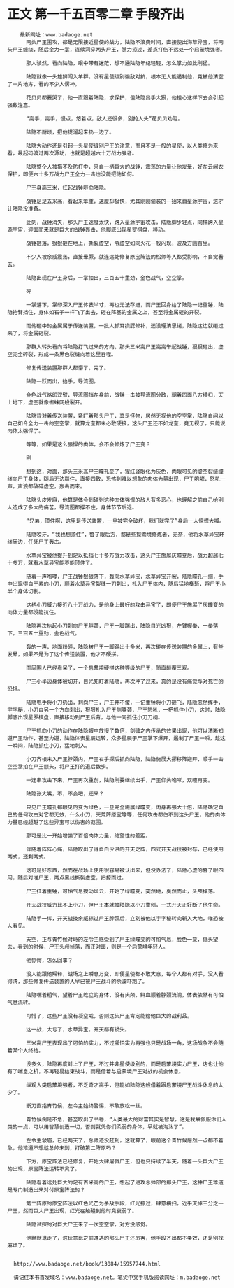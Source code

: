# 正文 第一千五百零二章 手段齐出
        最新网址：www.badaoge.net
          两头尸王围攻，都是无限接近星使的战力，陆隐不浪费时间，直接使出海草异宝，将两头尸王缠绕，随后全力一掌，连续洞穿两头尸王，掌力掠过，差点打伤不远处一个启蒙境强者。
      
          那人骇然，看向陆隐，眼中带有迷茫，想不通陆隐年纪轻轻，怎么掌力如此刚猛。
      
          陆隐就像一头雄狮闯入羊群，没有星使级别强敌对抗，根本无人能遏制他，竟被他清空了一片地方，看的不少人愣神。
      
          花贝贝都要哭了，他一直跟着陆隐，求保护，但陆隐出手太狠，他担心这样下去会引起强敌注意。
      
          “高手，高手，慢点，悠着点，敌人还很多，别抢人头”花贝贝劝阻。
      
          陆隐不耐烦，把他提溜起来扔一边了。
      
          陆隐大动作还是引起一头星使级别尸王的注意，而且不是一般的星使，以人类修为来看，最起码渡过两次源劫，也就是超越六十万战力强者。
      
          陆隐整个人被措不及防打中，来自一柄巨大的战锤，震荡的力量让他发晕，好在云闾衣保护，即便六十多万战力尸王全力一击也没能把他如何。
      
          尸王身高三米，扛起战锤咂向陆隐。
      
          战锤足足五米高，看起来笨重，速度却极快，尤其刚刚偷袭的一招来自星源宇宙，这才让陆隐没准备。
      
          此刻，战锤消失，那头尸王速度太快，跨入星源宇宙攻击，陆隐脚步轻点，同样跨入星源宇宙，迎面而来就是巨大的战锤轰击，他脚底出现星罗棋盘，移动。
      
          战锤砸落，狠狠砸在地上，撕裂虚空，令虚空如同火花一般闪现，波及方圆百里。
      
          不少人被余威震荡，直接晕厥，就连远处修复原宝阵法的松师等人都受影响，不自觉看去。
      
          陆隐出现在尸王身后，一掌拍出，三百五十重劲，金色战气，空空掌。
      
          砰
      
          一掌落下，掌印深入尸王体表半寸，再也无法存进，而尸王回身给了陆隐一记重锤，陆隐抬臂挡住，身体如石子一样飞了出去，砸在阵基的金属之上，甚至将金属砸的开裂。
      
          而他砸中的金属属于传送装置，一批人抓耳挠腮修补，还没理清思绪，陆隐这边就砸过来了，将金属砸裂。
      
          那群人转头看向将陆隐打飞过来的方向，那头三米高尸王高高举起战锤，狠狠砸出，虚空完全碎裂，形成一条黑色裂缝向着这里吞噬。
      
          修复传送装置那群人都懵了，完了。
      
          陆隐一跃而出，抬手，导流图。
      
          金色战气烙印双臂，导流图挡在身前，战锤一击被导流图分散，朝着四面八方横扫，天上地下，虚空就像蜘蛛网般裂开。
      
          陆隐背对着传送装置，紧盯着那头尸王，真是怪物，居然无视他的空空掌，陆隐自问以自己如今全力一击的空空掌，就算龙奎都未必敢硬接，这头尸王还不如龙奎，竟无视了，只能说肉体太强悍了。
      
          等等，如果是这么强悍的肉体，会不会修炼了尸王变？
      
          刚
      
          想到这，对面，那头三米高尸王瞳孔变了，猩红竖眼化为灰色，肉眼可见的虚空裂缝缠绕向尸王身体，随后无法崩住，直接四散，恐怖到难以想象的肉体力量出现，尸王咆哮，怒吼一声，声浪都破碎虚空，轰击而来。
      
          陆隐头皮发麻，他算是体会到碰到这种肉体强悍的敌人有多恶心，也理解之前自己给别人造成了多大的痛苦，导流图都撑不住，身体节节后退。
      
          “兄弟，顶住啊，这里是传送装置，一旦被完全破坏，我们就完了”身后一人惊慌大喊。
      
          陆隐咬牙，“我也想顶住”，瞥了眼后方，都是些探索境修炼者，无奈，他将水草异宝环绕周边，任凭尸王轰击。
      
          水草异宝被他提升到足以抵挡七十多万战力攻击，这头尸王施展灰瞳变后，战力超越七十多万，就看水草异宝能不能顶住了。
      
          随着一声咆哮，尸王战锤狠狠落下，轰向水草异宝，水草异宝开裂，陆隐瞳孔一缩，手中出现得自王素的小刀，顺着水草异宝裂缝一刀刺出，扎入尸王体内，随后猛地橫斩，将尸王小半个身体切割。
      
          这柄小刀威力接近八十万战力，是他身上最好的攻击异宝了，即便尸王施展了灰瞳变的肉体力量都没能抗住。
      
          陆隐再次抬起小刀刺向尸王脖颈，尸王一脚踹出，陆隐目光凶狠，左臂握拳，一拳落下，三百五十重劲，金色战气。
      
          轰的一声，地面粉碎，陆隐被尸王一脚踢出十多米，再次砸在传送装置的金属上，有些发晕，如果不是为了这个传送装置，他才不硬拼。
      
          而周围人已经看呆了，一个启蒙境硬拼这种等级的尸王，简直颠覆三观。
      
          尸王小半边身体被切开，目光死盯着陆隐，再次冲了过来，真的是没有痛觉与对死亡的恐惧。
      
          陆隐甩手将小刀扔出，刺向尸王，尸王并不傻，一记重锤将小刀砸飞，陆隐忽然挥手，宇字秘，小刀自另一个方向刺出，狠狠扎入尸王侧脖颈，尸王怒吼，一把抓住小刀，这时，陆隐脚底出现星罗棋盘，直接移动到尸王后背，与他一同抓住小刀刀柄。
      
          尸王抓向小刀的动作在陆隐眼中放慢了数倍，剑碑之内传承的效果出现，他可以清晰知道尸王动作，甚至力道，陆隐体表星辰运转，众多星辰于尸王掌下爆开，遏制了尸王一瞬，趁这一瞬间，陆隐抓住小刀，猛地刺入。
      
          小刀齐根末入尸王脖颈内，尸王右手探后抓向陆隐，陆隐施展大挪移阵避开，顺手一击空空掌拍在尸王额头，将尸王打的退后数步。
      
          一连串攻击下来，尸王再次重创，陆隐刚要继续出手，尸王仰头咆哮，双瞳再变。
      
          陆隐张大嘴，不，不会吧，还来？
      
          只见尸王瞳孔都眼见的变为绿色，一旦完全施展绿瞳变，肉身再强大十倍，陆隐确定自己的任何攻击对它都无效，什么小刀，天荒阵原宝等等，任何攻击都伤不到这头尸王，他的肉体力量已经超越了这些异宝可以伤害的范围。
      
          那可是比一开始增强了百倍肉体力量，绝望性的差距。
      
          伴随着阵阵心痛，陆隐取出了得自白少洪的开天之阵，四式开天战技被封存，已经使用两式，还剩两式。
      
          这可是好东西，然而在战场上使用很容易被认出来，但没办法了，陆隐心虚的瞥了眼四周，随后对准尸王，两点黑线撕裂虚空，扫掠而过。
      
          尸王扛着重锤，可怕气息搅动风云，开始了绿瞳变，突然地，戛然而止，头颅掉落。
      
          开天战技威力比不上小刀，但尸王本就被陆隐以小刀重创，一式开天正好断了他生命。
      
          陆隐手一挥，开天战技余威掠过尸王脖颈后，立刻被他以宇字秘转向斩入大地，唯恐被人看见。
      
          天空，正与青竹候对峙的左令主感受到了尸王绿瞳变的可怕气息，脸色一变，低头望去，看到的时候，尸王头颅掉落，而正对面，则是一个启蒙境年轻人。
      
          他惊愕，怎么回事？
      
          没人能跟他解释，战场之上瞬息万变，即便星使都不敢大意，每个人都有对手，没人看得清，那些修复传送装置的人早已被尸王战斗的余波吓跑了。
      
          陆隐喘着粗气，望着尸王屹立的身体，没有头颅，鲜血顺着脖颈流淌，体表依然有可怕气息流转。
      
          可惜了，这些尸王没有凝空戒，否则这头尸王肯定能给他巨大的战利品。
      
          这一战，太亏了，水草异宝，开天都有损失。
      
          三米高尸王表现出了可怕的实力，不过哪怕实力再强也只是战场一角，这场战争不会随着某个人终结。
      
          没多久，陆隐再度对上了尸王，不过并非星使级别的，而是启蒙境实力尸王，这也让他有了喘息之机，不再轻易结束战斗，而是借着与启蒙境尸王对战的机会休息。
      
          纵观人类启蒙境强者，不乏奇才高手，但能如陆隐这般借着跟启蒙境尸王战斗休息的太少了。
      
          断刀直指青竹候，左令主始终警惕，不敢放松一丝。
      
          青竹候倒是不急，甚至取出了书卷，“人类最大的财富其实是智慧，这是我最佩服你们人类的一点，可以用智慧创造一切，否则就凭你们柔弱的身体，早就被淘汰了”。
      
          左令主皱眉，已经两天了，总帅还没赶到，这就算了，眼前这个青竹候居然一点都不着急，他难道不想趁总帅未到，打破第二阵原吗？
      
          下方，原宝阵法已经修复，开始大肆屠戮尸王，但也只持续了半天，随着一头巨大尸王的出现，原宝阵法运转不灵了。
      
          陆隐看着远处巨大的足有百米高的尸王，想起了进攻总帅部的那头尸王，这种尸王难道是专门制造出来对付原宝阵法的？
      
          第二阵原的原宝阵法以红色光芒为杀敌手段，红光掠过，肆意横扫，近乎灭掉三分之一尸王，然而巨大尸王出现，红光在触碰到他时竟衰弱了。
      
          陆隐试探的对巨大尸王来了一次空空掌，对方没感觉。
      
          他默默退走了，这玩意比之前遭遇的那头尸王还厉害，他手段齐出都不奏效，还是别找麻烦了。
      
      
      http://www.badaoge.net/book/13084/15957744.html
      
      请记住本书首发域名：www.badaoge.net。笔尖中文手机版阅读网址：m.badaoge.net